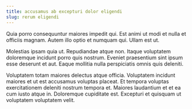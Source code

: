 ```yaml
---
title: accusamus ab excepturi dolor eligendi
slug: rerum eligendi
---
```


Quia porro consequuntur maiores impedit qui. Est animi ut modi et nulla et officiis magnam. Autem illo optio et numquam qui. Ullam est ut.

Molestias ipsam quia ut. Repudiandae atque non. Itaque voluptatem doloremque incidunt porro quis nostrum. Eveniet praesentium sint ipsum esse deserunt et aut. Eaque mollitia nulla perspiciatis omnis quis deleniti.

Voluptatem totam maiores delectus atque officia. Voluptatem incidunt maiores et ut est accusamus voluptas placeat. Et tempora voluptas exercitationem deleniti nostrum tempora et. Maiores laudantium et et ea cum iusto atque in. Doloremque cupiditate est. Excepturi et quisquam ut voluptatem voluptatem velit.
